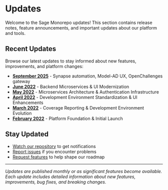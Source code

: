 # Updates

Welcome to the Sage Monorepo updates! This section contains release notes, feature announcements, and important updates about our platform and tools.

## Recent Updates

Browse our latest updates to stay informed about new features, improvements, and platform changes:

- **[September 2025](september-2025.md)** - Synapse automation, Model-AD UX, OpenChallenges gateway
- **[June 2022](june-2022.md)** - Backend Microservices & UI Modernization
- **[May 2022](may-2022.md)** - Microservices Architecture & Authentication Infrastructure
- **[April 2022](april-2022.md)** - Development Environment Standardization & UI Enhancements
- **[March 2022](march-2022.md)** - Coverage Reporting & Development Environment Evolution
- **[February 2022](february-2022.md)** - Platform Foundation & Initial Launch

## Stay Updated

- [Watch our repository](https://github.com/Sage-Bionetworks/sage-monorepo) to get notifications
- [Report issues](../resources/bug-report.md) if you encounter problems
- [Request features](../resources/feature-requests.md) to help shape our roadmap

---

_Updates are published monthly or as significant features become available. Each update includes detailed information about new features, improvements, bug fixes, and breaking changes._
